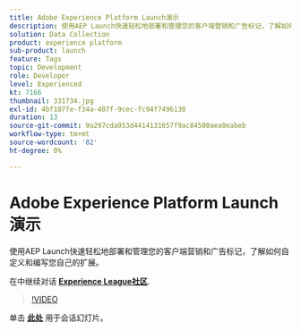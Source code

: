 ```yaml
---
title: Adobe Experience Platform Launch演示
description: 使用AEP Launch快速轻松地部署和管理您的客户端营销和广告标记，了解如何自定义和编写您自己的扩展。 此会话作为Adobe Developers Live内容活动的一部分提供。
solution: Data Collection
product: experience platform
sub-product: launch
feature: Tags
topic: Development
role: Developer
level: Experienced
kt: 7166
thumbnail: 331734.jpg
exl-id: 4bf107fe-f34a-407f-9cec-fc94f7496130
duration: 13
source-git-commit: 9a297cda953d4414131657f9ac84580aea0eabeb
workflow-type: tm+mt
source-wordcount: '82'
ht-degree: 0%

---
```


# Adobe Experience Platform Launch演示

使用AEP Launch快速轻松地部署和管理您的客户端营销和广告标记，了解如何自定义和编写您自己的扩展。

在中继续对话 **[Experience League社区](https://adobe.ly/36Yd3v6)**.

>[!VIDEO](https://video.tv.adobe.com/v/331734/?quality=12&learn=on&hidetitle=true)

单击 **[此处](/help/adobe-developers-live/assets/experience-platform-launch-demo.pdf)** 用于会话幻灯片。
